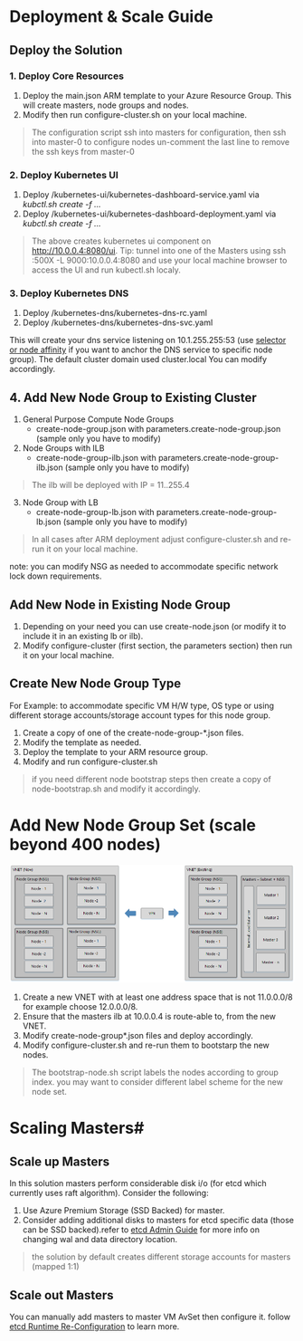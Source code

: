 # Deployment & Scale Guide 

## Deploy the Solution ##

### 1. Deploy Core Resources ###
1. Deploy the main.json ARM template to your Azure Resource Group. This will create masters, node groups and nodes. 
2. Modify then run configure-cluster.sh on your local machine.

> The configuration script ssh into masters for configuration, then ssh into master-0 to configure nodes un-comment the last line to remove the ssh keys from master-0 


### 2. Deploy Kubernetes UI ###
 1. Deploy /kubernetes-ui/kubernetes-dashboard-service.yaml via *kubctl.sh create -f ...*
 2. Deploy /kubernetes-ui/kubernetes-dashboard-deployment.yaml via *kubctl.sh create -f ...*
 
> The above creates kubernetes ui component on http://10.0.0.4:8080/ui. Tip: tunnel into one of the Masters using ssh <cluster dns label>:500X -L 9000:10.0.0.4:8080 and use your local machine browser to access the UI and run kubectl.sh localy. 


### 3. Deploy Kubernetes DNS ###
1. Deploy /kubernetes-dns/kubernetes-dns-rc.yaml 
2. Deploy /kubernetes-dns/kubernetes-dns-svc.yaml

This will create your dns service listening on 10.1.255.255:53 (use [selector or node affinity](http://kubernetes.io/docs/user-guide/node-selection/)  if you want to anchor the DNS service to specific node group). The default cluster domain used cluster.local You can modify accordingly.


## 4. Add New Node Group to Existing Cluster ##
1. General Purpose Compute Node Groups 
	- create-node-group.json with parameters.create-node-group.json (sample only you have to modify) 
2. Node Groups with ILB
	- create-node-group-ilb.json with parameters.create-node-group-ilb.json (sample only you have to modify) 
> The ilb will be deployed with IP = 11.<node group index>.255.4
3. Node Group with LB
	- create-node-group-lb.json with parameters.create-node-group-lb.json (sample only you have to modify) 
 
> In all cases after ARM deployment adjust configure-cluster.sh and re-run it on your local machine.

note: you can modify NSG as needed to accommodate specific network lock down requirements.  

## Add New Node in Existing Node Group ##

1. Depending on your need you can use create-node.json (or modify it to include it in an existing lb or ilb). 
2. Modify configure-cluster (first section, the parameters section) then run it on your local machine.


## Create New Node Group Type ## 
For Example: to accommodate specific VM H/W type, OS type or using different storage accounts/storage account types for this node group. 

1. Create a copy of one of the create-node-group-*.json files. 
2. Modify the template as needed. 
3. Deploy the template to your ARM resource group.
4. Modify and run configure-cluster.sh

> if you need different node bootstrap steps then create a copy of node-bootstrap.sh and modify it accordingly. 


# Add New Node Group Set (scale beyond 400 nodes) #
![Multiple Node Sets](/docs/img/multiple-node-sets.png)
1. Create a new VNET with at least one address space that is not 11.0.0.0/8 for example choose 12.0.0.0/8.
2. Ensure that the masters ilb at 10.0.0.4 is route-able to, from the new VNET.
3. Modify create-node-group*.json files and deploy accordingly.
4. Modify configure-cluster.sh and re-run them to bootstarp the new nodes.

> The bootstrap-node.sh script labels the nodes according to group index. you may want to consider different label scheme for the new node set.    

# Scaling Masters#

## Scale up Masters ##
In this solution masters perform considerable disk i/o (for etcd which currently uses raft algorithm). Consider the following:

1. Use Azure Premium Storage (SSD Backed) for master. 
2. Consider adding additional disks to masters for etcd specific data (those can be SSD backed).refer to [etcd Admin Guide](https://coreos.com/etcd/docs/latest/admin_guide.html) for more info on changing wal and data directory location.   

> the solution by default creates different storage accounts for masters (mapped 1:1)

## Scale out Masters ## 
You can manually add masters to master VM AvSet then configure it. follow [etcd Runtime Re-Configuration](https://coreos.com/etcd/docs/latest/runtime-configuration.html) to learn more.

